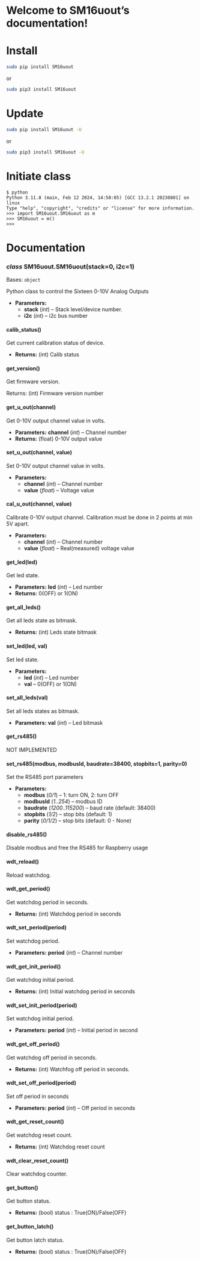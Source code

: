# Welcome to SM16uout’s documentation!

# Install

```bash
sudo pip install SM16uout
```

or

```bash
sudo pip3 install SM16uout
```

# Update

```bash
sudo pip install SM16uout -U
```

or

```bash
sudo pip3 install SM16uout -U
```

# Initiate class

```console
$ python
Python 3.11.8 (main, Feb 12 2024, 14:50:05) [GCC 13.2.1 20230801] on linux
Type "help", "copyright", "credits" or "license" for more information.
>>> import SM16uout.SM16uout as m
>>> SM16uout = m()
>>>
```

# Documentation

<a id="module-SM16uout"></a>

### *class* SM16uout.SM16uout(stack=0, i2c=1)

Bases: `object`

Python class to control the Sixteen 0-10V Analog Outputs

* **Parameters:**
  * **stack** (*int*) – Stack level/device number.
  * **i2c** (*int*) – i2c bus number

#### calib_status()

Get current calibration status of device.

* **Returns:**
  (int) Calib status

#### get_version()

Get firmware version.

Returns: (int) Firmware version number

#### get_u_out(channel)

Get 0-10V output channel value in volts.

* **Parameters:**
  **channel** (*int*) – Channel number
* **Returns:**
  (float) 0-10V output value

#### set_u_out(channel, value)

Set 0-10V output channel value in volts.

* **Parameters:**
  * **channel** (*int*) – Channel number
  * **value** (*float*) – Voltage value

#### cal_u_out(channel, value)

Calibrate 0-10V output channel.
Calibration must be done in 2 points at min 5V apart.

* **Parameters:**
  * **channel** (*int*) – Channel number
  * **value** (*float*) – Real(measured) voltage value

#### get_led(led)

Get led state.

* **Parameters:**
  **led** (*int*) – Led number
* **Returns:**
  0(OFF) or 1(ON)

#### get_all_leds()

Get all leds state as bitmask.

* **Returns:**
  (int) Leds state bitmask

#### set_led(led, val)

Set led state.

* **Parameters:**
  * **led** (*int*) – Led number
  * **val** – 0(OFF) or 1(ON)

#### set_all_leds(val)

Set all leds states as bitmask.

* **Parameters:**
  **val** (*int*) – Led bitmask

#### get_rs485()

NOT IMPLEMENTED

#### set_rs485(modbus, modbusId, baudrate=38400, stopbits=1, parity=0)

Set the RS485 port parameters

* **Parameters:**
  * **modbus** (*0/1*) – 1: turn ON, 2: turn OFF
  * **modbusId** (*1..254*) – modbus ID
  * **baudrate** (*1200..115200*) – baud rate (default: 38400)
  * **stopbits** (*1/2*) – stop bits (default: 1)
  * **parity** (*0/1/2*) – stop bits (default: 0 - None)

#### disable_rs485()

Disable modbus and free the RS485 for Raspberry usage

#### wdt_reload()

Reload watchdog.

#### wdt_get_period()

Get watchdog period in seconds.

* **Returns:**
  (int) Watchdog period in seconds

#### wdt_set_period(period)

Set watchdog period.

* **Parameters:**
  **period** (*int*) – Channel number

#### wdt_get_init_period()

Get watchdog initial period.

* **Returns:**
  (int) Initial watchdog period in seconds

#### wdt_set_init_period(period)

Set watchdog initial period.

* **Parameters:**
  **period** (*int*) – Initial period in second

#### wdt_get_off_period()

Get watchdog off period in seconds.

* **Returns:**
  (int) Watchfog off period in seconds.

#### wdt_set_off_period(period)

Set off period in seconds

* **Parameters:**
  **period** (*int*) – Off period in seconds

#### wdt_get_reset_count()

Get watchdog reset count.

* **Returns:**
  (int) Watchdog reset count

#### wdt_clear_reset_count()

Clear watchdog counter.

#### get_button()

Get button status.

* **Returns:**
  (bool) status
  : True(ON)/False(OFF)

#### get_button_latch()

Get button latch status.

* **Returns:**
  (bool) status
  : True(ON)/False(OFF)

<!-- vi:se ts=4 sw=4 et: -->
